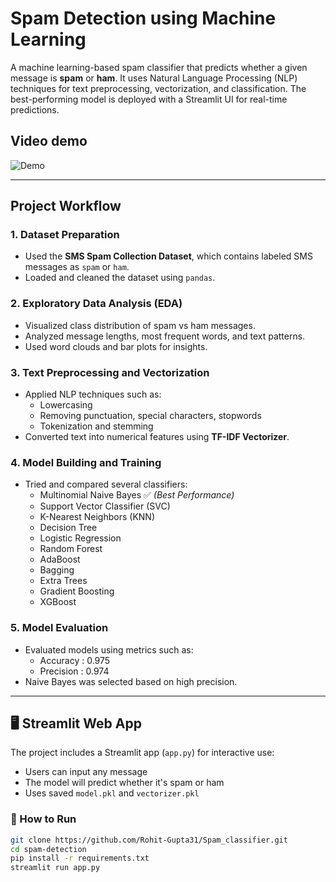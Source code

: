 # Spam Detection using Machine Learning

A machine learning-based spam classifier that predicts whether a given message is **spam** or **ham**. It uses Natural Language Processing (NLP) techniques for text preprocessing, vectorization, and classification. The best-performing model is deployed with a Streamlit UI for real-time predictions.

## Video demo
![Demo]([demo.gif](https://drive.google.com/file/d/1o12bfrmcbyGsWZFFcWWN8BZi_ly-T3c5/view?usp=sharing))

---

## Project Workflow

### 1. Dataset Preparation
- Used the **SMS Spam Collection Dataset**, which contains labeled SMS messages as `spam` or `ham`.
- Loaded and cleaned the dataset using `pandas`.

### 2. Exploratory Data Analysis (EDA)
- Visualized class distribution of spam vs ham messages.
- Analyzed message lengths, most frequent words, and text patterns.
- Used word clouds and bar plots for insights.

### 3. Text Preprocessing and Vectorization
- Applied NLP techniques such as:
  - Lowercasing
  - Removing punctuation, special characters, stopwords
  - Tokenization and stemming
- Converted text into numerical features using **TF-IDF Vectorizer**.

### 4. Model Building and Training
- Tried and compared several classifiers:
  - Multinomial Naive Bayes ✅ *(Best Performance)*
  - Support Vector Classifier (SVC)
  - K-Nearest Neighbors (KNN)
  - Decision Tree
  - Logistic Regression
  - Random Forest
  - AdaBoost
  - Bagging
  - Extra Trees
  - Gradient Boosting
  - XGBoost

### 5. Model Evaluation
- Evaluated models using metrics such as:
  - Accuracy : 0.975
  - Precision : 0.974
- Naive Bayes was selected based on high precision.

---

## 🖥️ Streamlit Web App

The project includes a Streamlit app (`app.py`) for interactive use:

- Users can input any message
- The model will predict whether it's spam or ham
- Uses saved `model.pkl` and `vectorizer.pkl`

### 🔧 How to Run

```bash
git clone https://github.com/Rohit-Gupta31/Spam_classifier.git
cd spam-detection
pip install -r requirements.txt
streamlit run app.py

